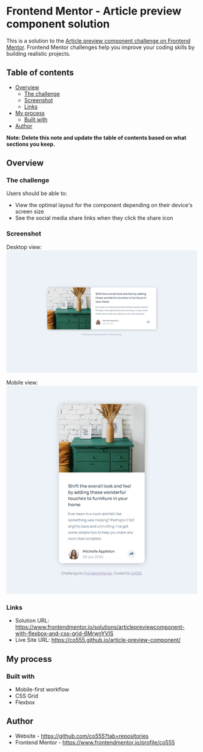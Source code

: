 # Frontend Mentor - Article preview component solution

This is a solution to the [Article preview component challenge on Frontend Mentor](https://www.frontendmentor.io/challenges/article-preview-component-dYBN_pYFT). Frontend Mentor challenges help you improve your coding skills by building realistic projects. 

## Table of contents

- [Overview](#overview)
  - [The challenge](#the-challenge)
  - [Screenshot](#screenshot)
  - [Links](#links)
- [My process](#my-process)
  - [Built with](#built-with)
- [Author](#author)

**Note: Delete this note and update the table of contents based on what sections you keep.**

## Overview

### The challenge

Users should be able to:

- View the optimal layout for the component depending on their device's screen size
- See the social media share links when they click the share icon

### Screenshot

Desktop view:
![](./images/co555-article-preview-component-desktop-view.png)

Mobile view:
![](./images/co555-article-preview-component-mobile-view.png)


### Links

- Solution URL: https://www.frontendmentor.io/solutions/articlepreviewcomponent-with-flexbox-and-css-grid-6MrwnYVIS
- Live Site URL: https://co555.github.io/article-preview-component/

## My process

### Built with

- Mobile-first workflow
- CSS Grid
- Flexbox

## Author

- Website - https://github.com/co555?tab=repositories
- Frontend Mentor - https://www.frontendmentor.io/profile/co555
